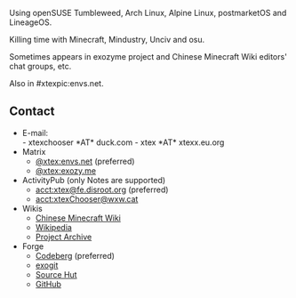 <!-- markdownlint-disable MD033 -->
<!-- markdownlint-disable-next-line MD041 -->

Using openSUSE Tumbleweed, Arch Linux, Alpine Linux, postmarketOS and LineageOS.

Killing time with Minecraft, Mindustry, Unciv and osu.

Sometimes appears in exozyme project and Chinese Minecraft Wiki editors' chat groups, etc.

Also in <span>#xtexpic:envs.net</span>.

## Contact

- E-mail:
  <div class="hlist-wrapper">
  - xtexchooser *AT* duck.com
  - xtex *AT* xtexx.eu.org
  </div>
- Matrix
  - [@xtex:envs.net](https://matrix.to/#/@xtex:envs.net) (preferred)
  - [@xtex:exozy.me](https://matrix.to/#/@xtex:exozy.me)
- ActivityPub (only Notes are supported)
  - [acct:xtex@fe.disroot.org](https://fe.disroot.org/@xtex) (preferred)
  - [acct:xtexChooser@wxw.cat](https://wxw.cat/@xtexChooser)
- Wikis
  - [Chinese Minecraft Wiki](https://zh.minecraft.wiki/w/User:XtexChooser)
  - [Wikipedia](https://zh.wikipedia.org/wiki/User:XtexChooser)
  - [Project Archive](https://lakeus.xyz/wiki/User:XtexChooser)
- Forge
  - [Codeberg](https://codeberg.org/xtex) (preferred)
  - [exogit](https://git.exozy.me/xtex)
  - [Source Hut](https://sr.ht/~xtex/)
  - [GitHub](https://github.com/xtexChooser)


